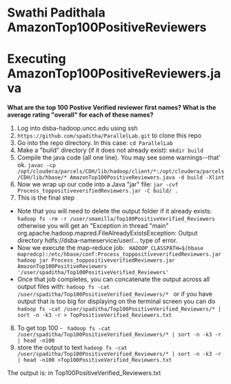 # Swathi Padithala AmazonTop100PositiveReviewers

# Executing AmazonTop100PositiveReviewers.java
**What are the top 100 Postive Verified reviewer first names?  What is the average rating "overall" for each of these names?**
1. Log into dsba-hadoop.uncc.edu using ssh
2. `https://github.com/spaditha/ParallelLab.git` to clone this repo
3. Go into the repo directory.  In this case: `cd ParallelLab`
4. Make a "build" directory (if it does not already exist): `mkdir build`
5. Compile the java code (all one line).  You may see some warnings--that' ok. 
`javac -cp /opt/cloudera/parcels/CDH/lib/hadoop/client/*:/opt/cloudera/parcels/CDH/lib/hbase/* AmazonTop100PositiveReviewers.java -d build -Xlint`
6. Now we wrap up our code into a Java "jar" file: `jar -cvf Process_toppositiveverifiedReviewers.jar -C build/ .`
7. This is the final step  
 - Note that you will need to delete the output folder if it already exists: `hadoop fs -rm -r /user/smamilla/Top100PositiveVerified_Reviewers` otherwise you will get an "Exception in thread "main" org.apache.hadoop.mapred.FileAlreadyExistsException: Output directory hdfs://dsba-nameservice/user/... type of error.
 - Now we execute the map-reduce job: ` HADOOP_CLASSPATH=$(hbase mapredcp):/etc/hbase/conf:Process_toppositiveverifiedReviewers.jar hadoop jar Process_toppositiveverifiedReviewers.jar AmazonTop100PositiveReviewers '/user/spaditha/Top100PositiveVerified_Reviewers'`
 - Once that job completes, you can concatenate the output across all output files with: `hadoop fs -cat /user/spaditha/Top100PositiveVerified_Reviewers/*
 ` or if you have output that is too big for displaying on the terminal screen you can do `hadoop fs -cat /user/spaditha/Top100PositiveVerified_Reviewers/* | sort -n -k3 -r > TopPositiveVerified_Reviewers.txt` 
 8. To get top 100 - ` hadoop fs -cat /user/spaditha/Top100PositiveVerified_Reviewers/* | sort -n -k3 -r | head -n100`
 9. store the output to text  `hadoop fs -cat /user/spaditha/Top100PositiveVerified_Reviewers/* | sort -n -k3 -r | head -n100 >Top100PositiveVerified_Reviewers.txt`
 
 The output is: in Top100PositiveVerified_Reviewers.txt
